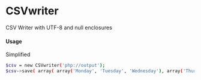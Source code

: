 # CSVwriter

CSV Writer with UTF-8 and null enclosures
#### Usage
Simplified
```bash
$csv = new CSVwriter('php://output');
$csv->save( array( array('Monday', 'Tuesday', 'Wednesday'), array('Thursday','Friday') ) );
```
